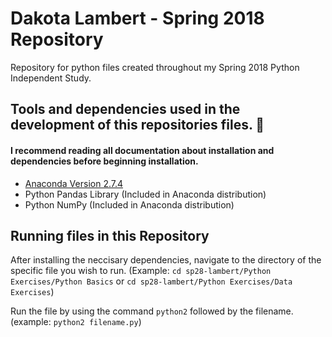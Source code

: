 # Dakota Lambert - Spring 2018 Repository
Repository for python files created throughout my Spring 2018 Python Independent Study.

## Tools and dependencies used in the development of this repositories files. :wrench:

#### I recommend reading all documentation about installation and dependencies before beginning installation.
- <a href='https://www.anaconda.com/download/?lang=en-us#macos'> Anaconda Version 2.7.4 </a>
- Python Pandas Library (Included in Anaconda distribution)
- Python NumPy (Included in Anaconda distribution)

## Running files in this Repository
After installing the neccisary dependencies, navigate to the directory of the specific file you wish to run. 
(Example: `cd sp28-lambert/Python Exercises/Python Basics` or `cd sp28-lambert/Python Exercises/Data Exercises`)

Run the file by using the command `python2` followed by the filename. (example: `python2 filename.py`)
